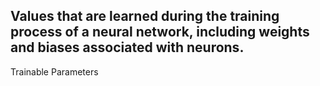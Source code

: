 Values that are learned during the training process of a neural network, including weights and biases associated with neurons.
---
Trainable Parameters
